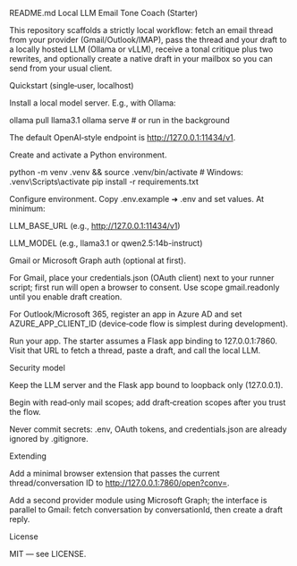 README.md
Local LLM Email Tone Coach (Starter)

This repository scaffolds a strictly local workflow: fetch an email thread from your provider (Gmail/Outlook/IMAP), pass the thread and your draft to a locally hosted LLM (Ollama or vLLM), receive a tonal critique plus two rewrites, and optionally create a native draft in your mailbox so you can send from your usual client.

Quickstart (single‑user, localhost)

Install a local model server. E.g., with Ollama:

ollama pull llama3.1
ollama serve   # or run in the background

The default OpenAI‑style endpoint is http://127.0.0.1:11434/v1.

Create and activate a Python environment.

python -m venv .venv && source .venv/bin/activate  # Windows: .venv\Scripts\activate
pip install -r requirements.txt

Configure environment. Copy .env.example ➜ .env and set values. At minimum:

LLM_BASE_URL (e.g., http://127.0.0.1:11434/v1)

LLM_MODEL (e.g., llama3.1 or qwen2.5:14b-instruct)

Gmail or Microsoft Graph auth (optional at first).

For Gmail, place your credentials.json (OAuth client) next to your runner script; first run will open a browser to consent. Use scope gmail.readonly until you enable draft creation.

For Outlook/Microsoft 365, register an app in Azure AD and set AZURE_APP_CLIENT_ID (device‑code flow is simplest during development).

Run your app. The starter assumes a Flask app binding to 127.0.0.1:7860. Visit that URL to fetch a thread, paste a draft, and call the local LLM.

Security model

Keep the LLM server and the Flask app bound to loopback only (127.0.0.1).

Begin with read‑only mail scopes; add draft‑creation scopes after you trust the flow.

Never commit secrets: .env, OAuth tokens, and credentials.json are already ignored by .gitignore.

Extending

Add a minimal browser extension that passes the current thread/conversation ID to http://127.0.0.1:7860/open?conv=<ID>.

Add a second provider module using Microsoft Graph; the interface is parallel to Gmail: fetch conversation by conversationId, then create a draft reply.

License

MIT — see LICENSE.
